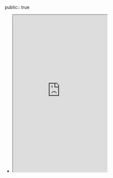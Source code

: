 public:: true

- <iframe src="https://indify.co/widgets/live/gallery/SEjnbYph1deN7OciCOao" height=500px/>
- Hi, I'm **Mina Huang** who is a passionate 👩‍💻 Full-Stack developer with 3 years of working experience.
- ---
- ## Daily Practices
	- [[CKAD]]: Practice Linux-related skills, aim for getting a CKAD certification
	  :LOGBOOK:
	  CLOCK: [2022-10-23 Sun 17:03:55]
	  :END:
- ## Focus on
  collapsed:: true
	- {{query [[每日推進]]}}
- ## Public notes
	- {{query (property public true)}}
	  query-table:: false
- ## Tool I made
	- [[Publish Logseq to GitHub Page with one command]]
- ## Links
	- [Linkedin](https://www.linkedin.com/in/minhanhuang/)
	- [GitHub](https://github.com/mpragnarok/)
	- [Profolio](https://mpragnarok.github.io)
	- [PKM-Minasan notes](https://mpragnarok.github.io/minasan-notes)